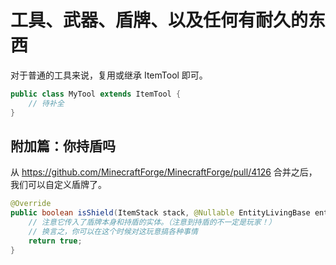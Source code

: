 # 工具、武器、盾牌、以及任何有耐久的东西

对于普通的工具来说，复用或继承 ItemTool 即可。

```java
public class MyTool extends ItemTool {
    // 待补全
}
```

## 附加篇：你持盾吗

从 https://github.com/MinecraftForge/MinecraftForge/pull/4126 合并之后，我们可以自定义盾牌了。

```java
@Override
public boolean isShield(ItemStack stack, @Nullable EntityLivingBase entity) {
    // 注意它传入了盾牌本身和持盾的实体。（注意到持盾的不一定是玩家！）
    // 换言之，你可以在这个时候对这玩意搞各种事情
    return true;
}
```
